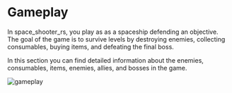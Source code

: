 # Gameplay

In space_shooter_rs, you play as as a spaceship defending an objective. The goal
of the game is to survive levels by destroying enemies, collecting consumables,
buying items, and defeating the final boss.

In this section you can find detailed information about the enemies,
consumables, items, enemies, allies, and bosses in the game.

![gameplay](assets/gameplay.gif)
